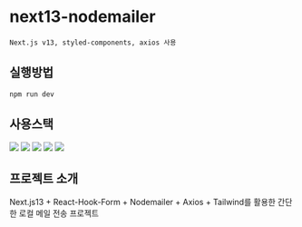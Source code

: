 # next13-nodemailer

    Next.js v13, styled-components, axios 사용

## 실행방법

    npm run dev

## 사용스택

<div>
  <img src="https://img.shields.io/badge/react-61DAFB?style=for-the-badge&logo=react&logoColor=black">
  <img src="https://img.shields.io/badge/next.js-000000?style=for-the-badge&logo=next.js&logoColor=white"> 
  <img src="https://img.shields.io/badge/tailwind css-06B6D4?style=for-the-badge&logo=react&logoColor=black">
  <img src="https://img.shields.io/badge/javascript-F7DF1E?style=for-the-badge&logo=javascript&logoColor=black">
  <img src="https://img.shields.io/badge/axios-5A29E4?style=for-the-badge&logo=axios&logoColor=black">
</div>

## 프로젝트 소개

Next.js13 + React-Hook-Form + Nodemailer + Axios + Tailwind를 활용한 간단한 로컬 메일 전송 프로젝트

